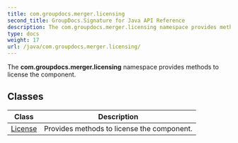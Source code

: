```yaml
---
title: com.groupdocs.merger.licensing
second_title: GroupDocs.Signature for Java API Reference
description: The com.groupdocs.merger.licensing namespace provides methods to license the component.
type: docs
weight: 17
url: /java/com.groupdocs.merger.licensing/
---
```


The **com.groupdocs.merger.licensing** namespace provides methods to license the component.


## Classes

| Class | Description |
| --- | --- |
| [License](../com.groupdocs.merger.licensing/license) | Provides methods to license the component. |
